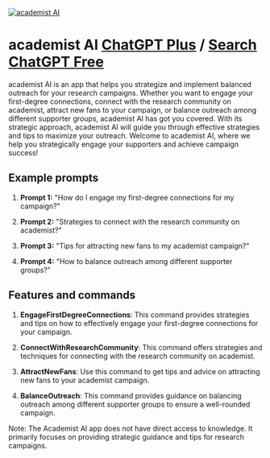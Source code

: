 
[![academist AI](https://files.oaiusercontent.com/file-cTngITsAFkff00ZxvJsBEijr?se=2123-10-17T14%3A58%3A43Z&sp=r&sv=2021-08-06&sr=b&rscc=max-age%3D31536000%2C%20immutable&rscd=attachment%3B%20filename%3D1fcade16-1068-4268-91db-6ddf1f2e9369.png&sig=9gWa2NtP49ufRAILg%2BfCr6o/xHIPwFMi5qfm44V9X6g%3D)](https://chat.openai.com/g/g-UEX6oBkCJ-academist-ai)

# academist AI [ChatGPT Plus](https://chat.openai.com/g/g-UEX6oBkCJ-academist-ai) / [Search ChatGPT Free](https://gptcall.net/index.html#/?search=academist%20AI)

academist AI is an app that helps you strategize and implement balanced outreach for your research campaigns. Whether you want to engage your first-degree connections, connect with the research community on academist, attract new fans to your campaign, or balance outreach among different supporter groups, academist AI has got you covered. With its strategic approach, academist AI will guide you through effective strategies and tips to maximize your outreach. Welcome to academist AI, where we help you strategically engage your supporters and achieve campaign success!

## Example prompts

1. **Prompt 1:** "How do I engage my first-degree connections for my campaign?"

2. **Prompt 2:** "Strategies to connect with the research community on academist?"

3. **Prompt 3:** "Tips for attracting new fans to my academist campaign?"

4. **Prompt 4:** "How to balance outreach among different supporter groups?"

## Features and commands

1. **EngageFirstDegreeConnections**: This command provides strategies and tips on how to effectively engage your first-degree connections for your campaign.

2. **ConnectWithResearchCommunity**: This command offers strategies and techniques for connecting with the research community on academist.

3. **AttractNewFans**: Use this command to get tips and advice on attracting new fans to your academist campaign.

4. **BalanceOutreach**: This command provides guidance on balancing outreach among different supporter groups to ensure a well-rounded campaign.

Note: The Academist AI app does not have direct access to knowledge. It primarily focuses on providing strategic guidance and tips for research campaigns.


